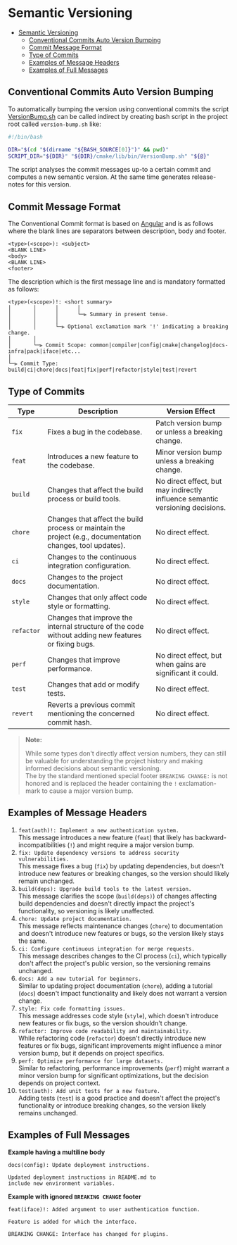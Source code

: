 # Semantic Versioning

<!-- TOC -->
* [Semantic Versioning](#semantic-versioning)
  * [Conventional Commits Auto Version Bumping](#conventional-commits-auto-version-bumping)
  * [Commit Message Format](#commit-message-format)
  * [Type of Commits](#type-of-commits)
  * [Examples of Message Headers](#examples-of-message-headers)
  * [Examples of Full Messages](#examples-of-full-messages)
<!-- TOC -->

## Conventional Commits Auto Version Bumping

To automatically bumping the version using conventional commits
the script [VersionBump.sh](bin/VersionBump.sh) can be called indirect by creating
bash script in the project root called `version-bump.sh` like:

```bash
#!/bin/bash

DIR="$(cd "$(dirname "${BASH_SOURCE[0]}")" && pwd)"
SCRIPT_DIR="${DIR}" "${DIR}/cmake/lib/bin/VersionBump.sh" "${@}"
```

The script analyses the commit messages up-to a certain commit and computes a new semantic version.
At the same time generates release-notes for this version.

## Commit Message Format

The Conventional Commit format is based on [Angular](https://github.com/angular/angular/blob/main/CONTRIBUTING.md#commit)
and is as follows where the blank lines are separators between description, body and footer.

```
<type>(<scope>): <subject>
<BLANK LINE>
<body>
<BLANK LINE>
<footer>
```

The description which is the first message line and is mandatory formatted as follows:

```
<type>(<scope>)!: <short summary>
│       │      │      │
│       │      │      └─⫸ Summary in present tense.
│       │      │      
│       │      └─⫸ Optional exclamation mark '!' indicating a breaking change.
│       │
│       └─⫸ Commit Scope: common|compiler|config|cmake|changelog|docs-infra|pack|iface|etc...
│
└─⫸ Commit Type: build|ci|chore|docs|feat|fix|perf|refactor|style|test|revert
```

## Type of Commits

| Type       | Description                                                                                                | Version Effect                                                                |
|------------|------------------------------------------------------------------------------------------------------------|-------------------------------------------------------------------------------|
| `fix`      | Fixes a bug in the codebase.                                                                               | Patch version bump or unless a breaking change.                               |
| `feat`     | Introduces a new feature to the codebase.                                                                  | Minor version bump unless a breaking change.                                  |
| `build`    | Changes that affect the build process or build tools.                                                      | No direct effect, but may indirectly influence semantic versioning decisions. |
| `chore`    | Changes that affect the build process or maintain the project (e.g., documentation changes, tool updates). | No direct effect.                                                             |
| `ci`       | Changes to the continuous integration configuration.                                                       | No direct effect.                                                             |
| `docs`     | Changes to the project documentation.                                                                      | No direct effect.                                                             |
| `style`    | Changes that only affect code style or formatting.                                                         | No direct effect.                                                             |
| `refactor` | Changes that improve the internal structure of the code without adding new features or fixing bugs.        | No direct effect.                                                             |
| `perf`     | Changes that improve performance.                                                                          | No direct effect, but when gains are significant it could.                    |
| `test`     | Changes that add or modify tests.                                                                          | No direct effect.                                                             |
| `revert`   | Reverts a previous commit mentioning the concerned commit hash.                                            | No direct effect.                                                             |

> **Note:**
>
> While some types don't directly affect version numbers, they can still be valuable for understanding
> the project history and making informed decisions about semantic versioning.  
> The by the standard mentioned special footer `BREAKING CHANGE:` is not honored and is replaced the
> header containing the `!` exclamation-mark to cause a major version bump.

## Examples of Message Headers

1. `feat(auth)!: Implement a new authentication system.`  
   This message introduces a new feature (`feat`) that likely has backward-incompatibilities (`!`) and might require a major version bump.
2. `fix: Update dependency versions to address security vulnerabilities.`  
   This message fixes a bug (`fix`) by updating dependencies,
   but doesn't introduce new features or breaking changes, so the version should likely remain unchanged.
3. `build(deps): Upgrade build tools to the latest version.`  
   This message clarifies the scope (`build(deps)`) of changes affecting build dependencies and doesn't directly impact the project's functionality,
   so versioning is likely unaffected.
4. `chore: Update project documentation.`  
   This message reflects maintenance changes (`chore`) to documentation and doesn't introduce new features or bugs,
   so the version likely stays the same.
5. `ci: Configure continuous integration for merge requests.`  
   This message describes changes to the CI process (`ci`), which typically don't affect the project's public version, so the versioning remains unchanged.
6. `docs: Add a new tutorial for beginners.`  
   Similar to updating project documentation (`chore`), adding a tutorial (`docs`) doesn't impact functionality and likely does not warrant a version change.
7. `style: Fix code formatting issues.`  
   This message addresses code style (`style`), which doesn't introduce new features or fix bugs, so the version shouldn't change.
8. `refactor: Improve code readability and maintainability.`  
   While refactoring code (`refactor`) doesn't directly introduce new features or fix bugs, significant improvements might influence a minor version bump, but
   it depends on project specifics.
9. `perf: Optimize performance for large datasets.`  
   Similar to refactoring, performance improvements (`perf`) might warrant a minor version bump for significant optimizations, but the decision depends on
   project context.
10. `test(auth): Add unit tests for a new feature.`  
    Adding tests (`test`) is a good practice and doesn't affect the project's functionality or introduce breaking changes, so the version likely remains
    unchanged.

## Examples of Full Messages

**Example having a multiline body**

```
docs(config): Update deployment instructions.

Updated deployment instructions in README.md to 
include new environment variables.
```

**Example with ignored `BREAKING CHANGE` footer**

```
feat(iface)!: Added argument to user authentication function. 

Feature is added for which the interface.

BREAKING CHANGE: Interface has changed for plugins.
```
